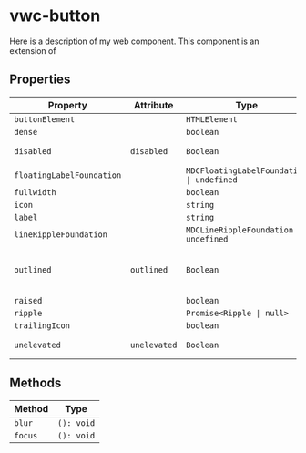 # vwc-button

Here is a description of my web component.
This component is an extension of [<mwc-button>](https://github.com/material-components/material-components-web-components/tree/master/packages/button)

## Properties

| Property                  | Attribute    | Type                                      | Description                             |
|---------------------------|--------------|-------------------------------------------|-----------------------------------------|
| `buttonElement`           |              | `HTMLElement`                             |                                         |
| `dense`                   |              | `boolean`                                 |                                         |
| `disabled`                | `disabled`   | `Boolean`                                 | disabled view                           |
| `floatingLabelFoundation` |              | `MDCFloatingLabelFoundation \| undefined` |                                         |
| `fullwidth`               |              | `boolean`                                 |                                         |
| `icon`                    |              | `string`                                  |                                         |
| `label`                   |              | `string`                                  |                                         |
| `lineRippleFoundation`    |              | `MDCLineRippleFoundation \| undefined`    |                                         |
| `outlined`                | `outlined`   | `Boolean`                                 | outlined flavor (border, no background) |
| `raised`                  |              | `boolean`                                 |                                         |
| `ripple`                  |              | `Promise<Ripple \| null>`                 |                                         |
| `trailingIcon`            |              | `boolean`                                 |                                         |
| `unelevated`              | `unelevated` | `Boolean`                                 | default state (background)              |

## Methods

| Method  | Type       |
|---------|------------|
| `blur`  | `(): void` |
| `focus` | `(): void` |

